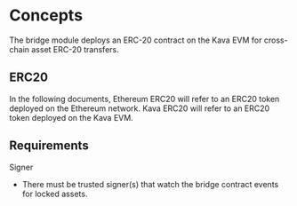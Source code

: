 # Concepts

The bridge module deploys an ERC-20 contract on the Kava EVM for cross-chain
asset ERC-20 transfers.

## ERC20

In the following documents, Ethereum ERC20 will refer to an ERC20 token deployed
on the Ethereum network. Kava ERC20 will refer to an ERC20 token deployed on the
Kava EVM.

## Requirements

Signer

* There must be trusted signer(s) that watch the bridge contract events for
  locked assets.
